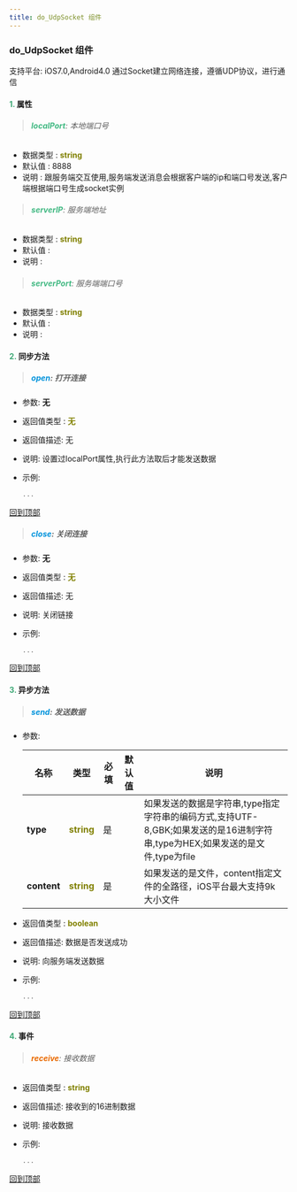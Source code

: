 ```yaml
---
title: do_UdpSocket 组件
---
```


### do_UdpSocket 组件

 支持平台: iOS7.0,Android4.0
 通过Socket建立网络连接，遵循UDP协议，进行通信

#### <font color ='#40A977'>**1.**</font> 属性

>###### <font color ='#42b983'>**localPort**</font>: 本地端口号

- 数据类型 : <font color ='#808000'>**string**</font>
- 默认值 : 8888
- 说明 : 跟服务端交互使用,服务端发送消息会根据客户端的ip和端口号发送,客户端根据端口号生成socket实例

>###### <font color ='#42b983'>**serverIP**</font>: 服务端地址

- 数据类型 : <font color ='#808000'>**string**</font>
- 默认值 : 
- 说明 : 

>###### <font color ='#42b983'>**serverPort**</font>: 服务端端口号

- 数据类型 : <font color ='#808000'>**string**</font>
- 默认值 : 
- 说明 : 

#### <font color ='#40A977'>**2.**</font> 同步方法

>##### <font color ='#0092db'>**open**</font>: 打开连接

- 参数: **无**
- 返回值类型 : <font color ='#808000'>**无**</font>
- 返回值描述: 无
- 说明: 设置过localPort属性,执行此方法取后才能发送数据
- 示例:

  ```javascript
  ...

  ```

[回到顶部](#top)

>##### <font color ='#0092db'>**close**</font>: 关闭连接

- 参数: **无**
- 返回值类型 : <font color ='#808000'>**无**</font>
- 返回值描述: 无
- 说明: 关闭链接
- 示例:

  ```javascript
  ...

  ```

[回到顶部](#top)

#### <font color ='#40A977'>**3.**</font> 异步方法

>##### <font color ='#0092db'>**send**</font>: 发送数据

- 参数:

  名称 | 类型 |必填|默认值|说明
  ---- |-------------  |--------------|--------|------
  **type** |<font color ='#808000'>**string**</font> | 是 | |如果发送的数据是字符串,type指定字符串的编码方式,支持UTF-8,GBK;如果发送的是16进制字符串,type为HEX;如果发送的是文件,type为file
  **content** |<font color ='#808000'>**string**</font> | 是 | |如果发送的是文件，content指定文件的全路径，iOS平台最大支持9k大小文件
- 返回值类型 : <font color ='#808000'>**boolean**</font>
- 返回值描述: 数据是否发送成功
- 说明: 向服务端发送数据
- 示例:

  ```javascript
  ...

  ```

[回到顶部](#top)


#### <font color ='#40A977'>**4.**</font> 事件

>###### <font color ='#e96900'>**receive**</font>: 接收数据

- 返回值类型 : <font color ='#808000'>**string**</font>
- 返回值描述: 接收到的16进制数据
- 说明: 接收数据
- 示例:

  ```javascript
  ...

  ```

[回到顶部](#top)


